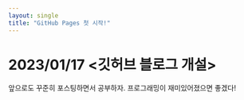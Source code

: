 ```yaml
---
layout: single
title: "GitHub Pages 첫 시작!"
---
```


#  2023/01/17 <깃허브 블로그 개설>

앞으로도 꾸준히 포스팅하면서 공부하자. 
프로그래밍이 재미있어졌으면 좋겠다!
